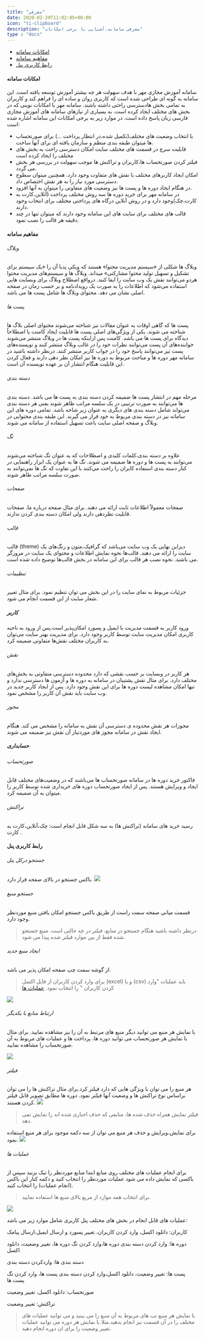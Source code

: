 ```yaml
---
title: "معرفی"
date: 2020-02-29T11:02:05+06:00
icon: "ti-clipboard"
description: "معرفی سامانه،آشنایی با برخی امکانات"
type : "docs"
---
```

* [امکانات سامانه](#امکانات-سامانه)
* [مفاهیم سامانه](#مفاهیم-سامانه)
* [رابط کاربری پنل](#رابط-کاربری-پنل)



#### امکانات سامانه 

سامانه آموزش مجازی مهر با هدف سهولت هر چه بیشتر 
 آموزش توسعه یافته است.  این سامانه به گونه ای طراحی شده است که کاربری روان و ساده ای را فراهم کند و کاربران به تمامی بخش هادسترسی راحتی داشته باشند.
سامانه مهر با امکانات نوینی که در بخش های مختلف ایجاد کرده است.  به بسیاری از نیازهای سامانه های آموزش مجازی فارسی زبان پاسخ داده است. 
در موارد زیر به برخی امکانات این سامانه اشاره شده است:

* با انتخاب وضعیت های مختلف(تکمیل شده،در انتظار پرداخت ...)  برای صورتحساب ها میتوان طبقه بندی منظم و سازمان یافته ای برای آنها ساخت.
* قابلیت سرچ در قسمت های مختلف سایت امکان دسترسی راحت به بخش های مختلف را ایجاد کرده است
* فیلتر کردن صورتحساب ها،کاربران و تراکنش ها موجب سهولت در بررسی هر بخش می گردد.
* امکان ایجاد کاربرهای مختلف با نقش های متفاوت وجود دارد.  همچنین میتوان سطوح دسترسی مورد نیاز را به هر نقش اختصاص داد.
* در هنگام ایجاد دوره ها و پست ها نیز وضعیت های متفاوتی را میتوان به آنها افزود.
* در سامانه مهر برای خرید دوره ها سه روش مختلف پرداخت  (آنلاین،کارت به کارت،چک)وجود دارد و در روش آنلاین درگاه های پرداختی مختلف برای انتخاب وجود دارند.
* قالب های مختلف برای سایت های این سامانه وجود دارند که میتوان تنها در چند دقیقه هر قالب را نصب نمود.

#### مفاهیم سامانه 

###### وبلاگ 
 وبلاگ ها شکلی از «سیستم مدیریت محتوا» هستند که ویکی پدیا آن را «یک  سیستم برای تشکیل و تسهیل تولید محتوا مشارکتی» میداند. وبلاگ ها و  سیستم‌های مدیریت محتوا هردو می‌توانند نقش یک وب سایت را ایفا کنند. 
 در‌واقع اصطلاح وبلاگ برای وبسایت هایی استفاده می‌شود که اطلاعات را به صورت یک رویدادنامه و بر حسب زمان در صفحه اصلی نشان می دهد.
محتوای وبلاگ ها شامل پست ها می باشد.


###### پست ها 
پست ها که گاهی اوقات به عنوان مقالات نیز شناخته می‌شوند محتوای  اصلی بلاگ ها شناخته می شوند. یکی از ویژگی‌های  اصلی پست ها قابلیت ایجاد کامنت یا اصطلاحاً دیدگاه برای پست ها می باشد.
کامنت 
پس ازاینکه پست ها در وبلاگ منتشر می‌شوند خواننده‌های آن پست می‌توانند نظرات خود را در غالب وبلاگ منتشر کنند و  نویسنده‌های پست نیز  می‌توانند پاسخ خود را در جواب کاربر منتشر کنند.
درنظر داشته باشید در سامانه مهر دوره ها و مباحث مربوط به دوره ها نیز امکان نظر دهی دارند و فعال کردن این قابلیت هنگام انتشار آن بر عهده 
نویسنده آن است.
###### دسته بندی 
مرحله مهم در انتشار پست ها ضمیمه کردن دسته بندی به پست ها می
باشد. دسته بندی ها می‌توانند به صورت ترتیبی در یک سلسه مراتب ظاهر شوند یعنی هر دسته بندی می‌تواند شامل دسته بندی های دیگری به عنوان زیر شاخه باشد.
تمامی دوره های این سامانه نیز در دسته بندی مربوط به خود قرار می گیرند. این طبقه بندی محتوایی در وبلاگ و صفحه اصلی سایت باعث تسهیل استفاده از سامانه می شوند.
###### تگ 
علاوه بر دسته بندی،کلمات کلیدی و اصطلاحات که به عنوان تگ شناخته می‌شوند می‌توانند به پست ها و دوره ها ضمیمه می شوند.
تگ ها به عنوان یک ابزار راهنمایی در کنار دسته بندی استفاده کابران را راحت می‌کنند با این تفاوت که تگ ها نمی‌توانند به صورت سلسه مراتب ظاهر شوند.

###### صفحات 
صفحات معمولاً اطلاعات ثابت ارائه می دهند. برای مثال صفحه درباره ما.
صفحات قابلیت نظردهی دارند ولی امکان دسته بندی کردن ندارند.
###### قالب 
قالب (theme) دیزاین نهایی یک وب سایت می‌باشد که گرافیک،متون و رنگ‌های یک سایت را ارائه می دهند. قالب‌ها نحوه نمایش اطلاعات و محتوای یک سایت در مرورگر می باشند. نحوه نصب هر قالب برای این سامانه در بخش قالب‌ها توضیح داده شده است.

###### تنظیمات 
جزئیات مربوط به نمای سایت را در این بخش می توان تنظیم نمود. برای مثال تغییر شعار سایت از این قسمت انجام می شود.
##### کاربر 
ورود کاربر به قسمت مدیریت با ایمیل و پسورد امکان‌پذیر است.پس از ورود به ناحیه کاربری امکان مدیریت سایت توسط کاربر وجود دارد. برای مدیریت بهتر سایت می‌توان به کاربران مختلف نقش‌ها متفاوتی ضمیمه کرد. 
###### نقش 
هر کاربر در وبسایت بر حسب نقشی که دارد محدوده دسترسی متفاوتی به بخش‌های مختلف دارد. برای مثال نقش پشتیبان در سامانه به دوره ها و آزمون ها دسترسی ندارد و تنها امکان مشاهده لیست دوره ها برای این نقش وجود دارد. پس از ایجاد کاربر جدید در وب سایت باید نقش آن کاربر را مشخص نمود.
###### مجوز 
مجوزات هر نقش محدوده ی دسترسی آن نقش به سامانه را مشخص می کند. هنگام ایجاد نقش در سامانه مجوز های موردنیاز آن نقش نیز ضمیمه می شوند.

##### حسابداری 

###### صورتحساب 
فاکتور خرید دوره ها در سامانه صورتحساب ها می‌باشند که در وضعیت‌های مختلف قابل ایجاد و ویرایش هستند. پس از ایجاد صورتحساب دوره های خریداری شده توسط کاربر را میتوان به آن ضمیمه کرد. 
###### تراکنش 
 رسید خرید های سامانه (تراکنش ها) به سه شکل قابل انجام است:
چک،آنلاین،کارت به کارت .


#### رابط کاربری پنل 

###### جستجو درکل پنل 
باکس جستجو در بالای صفحه قرار دارد.
![](searchbox.png)

###### جستجو منبع 
 قسمت میانی صفحه سمت راست از طریق باکس جستجو امکان یافتن منبع موردنظر وجود دارد.

 
> درنظر داشته باشید هنگام جستجو در منابع، فیلتر در چه حالتی است. منبع جستجو شده فقط از بین موارد فیلتر شده پیدا می شود.
 
###### ایجاد منبع جدید 
  از گوشه سمت چپ صفحه امکان پذیر می باشد.

> برای وارد کردن کاربران از فایل اکسل (excel) و یا (csv) باید عملیات "وارد کردن کاربران " را انتخاب نمود. [عملیات ها](#عملیات-ها)

![](searchbox2.png)

###### ارتباط منابع با یکدیگر 
با نمایش هر منبع می توانید دیگر منبع های مرتبط به آن را نیز مشاهده نمایید. برای مثال با نمایش هر صورتحساب می توانید دوره ها، پرداخت ها و عملیات های مربوط به آن صورتحساب را مشاهده نمایید.

![](resource1.png)

###### فیلتر 
 هر منبع را می توان با ویژگی هایی که دارد فیلتر کرد.برای مثال تراکنش ها را می توان براساس نوع تراکنش ها و وضعیت آنها فیلتر نمود. دوره ها مطابق تصویر قابل فیلتر کردن هستند.
![](courseui.png)

>فیلتر نمایش همراه حذف شده ها، منابعی که حذف اجباری شده اند را نمایش نمی دهد. 

برای نمایش،ویرایش و حذف هر منبع می توان از سه دکمه موجود برای هر منبع استفاده نمود.
![](bottun.png)

###### عملیات ها
برای انجام عملیات های مختلف روی منابع ابتدا منابع موردنظر را تیک بزنید سپس از باکسی که نمایش داده می شود عملیات موردنظر را انتخاب کنید و دکمه کنار این باکس (انجام عملیات) را انتخاب کنید.
> برای انتخاب همه موارد از مربع بالای منبع ها استفاده نمایید.



![](choosebox.png)

عملیات های قابل انجام در بخش های مختلف پنل کاربری شامل موارد زیر می باشد:

کاربران: دانلود اکسل، وارد کردن کاربران، تغییر پسورد و ارسال ایمیل،ارسال پیامک

دوره ها: وارد کردن دسته بندی دوره ها،وارد کردن تگ دوره ها، تغییر وضعیت، دانلود اکسل

دسته بندی ها: واردکردن دسته بندی

پست ها: تغییر وضعیت، دانلود اکسل،وارد کردن دسته بندی پست ها، وارد کردن تگ پست ها

صورتحساب: دانلود اکسل، تغییر وضعیت

تراکنش: تغییر وضعیت

> با نمایش هر منبع تب های مربوط به آن منبع را می بینید و می توانید عملیات های مختلف را در آن قسمت نیز انجام بدهید.مثلا با نمایش هر دوره می توانید عملیات تغییر وضعیت را برای ان دوره انجام دهید.







